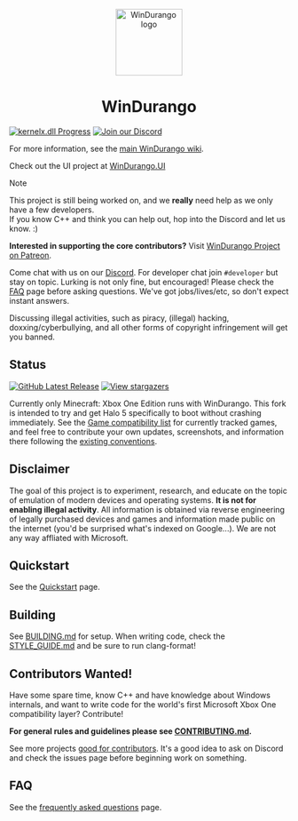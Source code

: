 <p align="center">
  <a href="https://github.com/WinDurango-project/WinDurango/">
    <img alt="WinDurango logo" src="https://raw.githubusercontent.com/WinDurango-project/WinDurango/main/assets/logo/1024.png" height="120px">
  </a>
</p>

<h1 align="center">WinDurango</h1>

[![kernelx.dll Progress](https://img.shields.io/endpoint?url=https://raw.githubusercontent.com/WinDurango-project/WinDurango-docs/main/progress/kernelx.json)](https://img.shields.io/endpoint?url=https://raw.githubusercontent.com/WinDurango-project/WinDurango-docs/main/progress/kernelx.json)
[![Join our Discord](https://img.shields.io/discord/1280176159010848790?color=2c9510&label=WinDurango%20Discord&logo=Discord&logoColor=white)](https://discord.gg/mHN2BgH7MR)

For more information, see the
[main WinDurango wiki](https://github.com/WinDurango/WinDurango/wiki).

Check out the UI project at [WinDurango.UI](https://github.com/WinDurango-project/WinDurango.UI/)

> [!NOTE]
> This project is still being worked on, and we **really** need help as we only have a few developers.   
> If you know C++ and think you can help out, hop into the Discord and let us know. :)

**Interested in supporting the core contributors?** Visit
[WinDurango Project on Patreon](https://www.patreon.com/WinDurango).

Come chat with us on our [Discord](https://discord.gg/mHN2BgH7MR).
For developer chat join `#developer` but stay on topic. Lurking is not only fine, but encouraged!
Please check the [FAQ](https://github.com/WinDurango/WinDurango/wiki/FAQ) page before asking questions.
We've got jobs/lives/etc, so don't expect instant answers.

Discussing illegal activities, such as piracy, (illegal) hacking, doxxing/cyberbullying, and all other forms of copyright infringement will get you banned.

## Status
[![GitHub Latest Release](https://img.shields.io/badge/Latest-Release-green)](https://github.com/WinDurango/WinDurango/releases)
[![View stargazers](https://img.shields.io/github/stars/WinDurango/WinDurango)](https://github.com/WinDurango/WinDurango/stargazers)

Currently only Minecraft: Xbox One Edition runs with WinDurango. This fork is intended to try and get Halo 5 specifically to boot without crashing immediately.
See the [Game compatibility list](https://windurango.github.io/Documentation/playable-games.html)
for currently tracked games, and feel free to contribute your own updates,
screenshots, and information there following the [existing conventions](https://github.com/WinDurango/WinDurango-game-compatibility/blob/main/README.md).

## Disclaimer

The goal of this project is to experiment, research, and educate on the topic
of emulation of modern devices and operating systems. **It is not for enabling
illegal activity**. All information is obtained via reverse engineering of
legally purchased devices and games and information made public on the internet
(you'd be surprised what's indexed on Google...). We are not any way affliated
with Microsoft.

## Quickstart

See the [Quickstart](https://github.com/WinDurango/WinDurango/wiki/Quickstart) page.

## Building

See [BUILDING.md](docs/BUILDING.md) for setup. 
When writing code, check the [STYLE_GUIDE.md](docs/STYLE_GUIDE.md)
and be sure to run clang-format!

## Contributors Wanted!

Have some spare time, know C++ and have knowledge about Windows internals, 
and want to write code for the world's first Microsoft Xbox One compatibility layer?
Contribute! 

**For general rules and guidelines please see [CONTRIBUTING.md](docs/CONTRIBUTING.md).**

See more projects [good for contributors](https://github.com/WinDurango/WinDurango/labels/good%20first%20issue). 
It's a good idea to ask on Discord and check the issues page before beginning work on something.

## FAQ

See the [frequently asked questions](https://github.com/WinDurango/WinDurango/wiki/FAQ) page.
